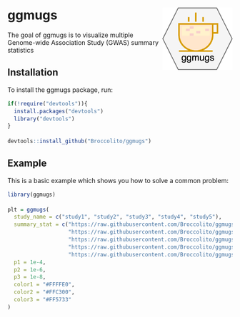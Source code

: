 # ggmugs <a href='https://github.com/Broccolito/ggmugs'><img src='man/img/logo.png' align="right" height="140"/></a>

<!-- badges: start -->



<!-- badges: end -->

The goal of ggmugs is to visualize multiple Genome-wide Association Study (GWAS) summary statistics

## Installation

To install the ggmugs package, run:

``` r
if(!require("devtools")){
  install.packages("devtools")
  library("devtools")
}

devtools::install_github("Broccolito/ggmugs")
```

## Example

This is a basic example which shows you how to solve a common problem:

``` r
library(ggmugs)

plt = ggmugs(
  study_name = c("study1", "study2", "study3", "study4", "study5"),
  summary_stat = c("https://raw.githubusercontent.com/Broccolito/ggmugs_data/main/sumstat1.txt",
                   "https://raw.githubusercontent.com/Broccolito/ggmugs_data/main/sumstat2.txt",
                   "https://raw.githubusercontent.com/Broccolito/ggmugs_data/main/sumstat3.txt",
                   "https://raw.githubusercontent.com/Broccolito/ggmugs_data/main/sumstat4.txt",
                   "https://raw.githubusercontent.com/Broccolito/ggmugs_data/main/sumstat5.txt"),
  p1 = 1e-4,
  p2 = 1e-6,
  p3 = 1e-8,
  color1 = "#FFFFE0",
  color2 = "#FFC300",
  color3 = "#FF5733"
)
```

